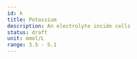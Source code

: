 ```yaml
---
id: k
title: Potassium
description: An electrolyte inside cells
status: draft
unit: mmol/L
range: 3.5 - 5.1
---
```

